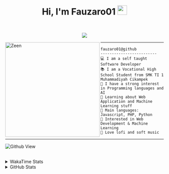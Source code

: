 <h1 align="center">
Hi, I'm Fauzaro01
  <img src="https://media.giphy.com/media/hvRJCLFzcasrR4ia7z/giphy.gif" width="30"></h1>
<br/>

<p align="center">
  <a href="https://github.com/DenverCoder1/readme-typing-svg">
    <img src="https://readme-typing-svg.herokuapp.com?lines=Chill%20and%20Coding;Full+Stack+Web+Developer;Student;Software%20Develover;Always%20learning%20new%20things&center=true&width=380&height=45">
  </a>
</p>

<img align="left" src="https://media.tenor.com/pNQi8B0fo1UAAAAi/gura-dance.gif" alt="Zeen" width="300" height="300" />
<hr>

```
fauzaro01@github
-------------------------
💻 I am a self taught Software Developer
📚 I am a Vocational High School Student from SMK TI 1 Muhammadiyah Cikampek
📝 I have a strong interest in Programming languages and AI
🌱 Learning about Web Application and Machine Learning stuff
🌟 Main languages: Javascript, PHP, Python
🚩 Interested in Web Development & Machine Learning
🎵 Love lofi and soft music 
```

<hr>

![Github View](https://komarev.com/ghpvc/?username=fauzaro01&style=flat-square)
<br><br>
<details>
  <summary>
     WakaTime Stats
  </summary>
  <br>
  <!--START_SECTION:waka-->

```txt
From: 10 September 2021 - To: 12 November 2024

Total Time: 621 hrs 34 mins

JavaScript          189 hrs 36 mins ███████▓░░░░░░░░░░░░░░░░░   30.50 %
PHP                 113 hrs 32 mins ████▓░░░░░░░░░░░░░░░░░░░░   18.27 %
HTML                56 hrs 57 mins  ██▒░░░░░░░░░░░░░░░░░░░░░░   09.16 %
EJS                 56 hrs 49 mins  ██▒░░░░░░░░░░░░░░░░░░░░░░   09.14 %
Blade Template      51 hrs 35 mins  ██░░░░░░░░░░░░░░░░░░░░░░░   08.30 %
Java                41 hrs 50 mins  █▓░░░░░░░░░░░░░░░░░░░░░░░   06.73 %
JSON                28 hrs 5 mins   █░░░░░░░░░░░░░░░░░░░░░░░░   04.52 %
CSS                 25 hrs 51 mins  █░░░░░░░░░░░░░░░░░░░░░░░░   04.16 %
Python              13 hrs 26 mins  ▓░░░░░░░░░░░░░░░░░░░░░░░░   02.16 %
Other               5 hrs 42 mins   ▒░░░░░░░░░░░░░░░░░░░░░░░░   00.92 %
```

<!--END_SECTION:waka-->
</details>
<details>
  <summary>
    GitHub Stats
  </summary>
  <br>
  <div align="center">
    <img src="https://github-readme-stats.vercel.app/api?username=Fauzaro01&show_icons=true&theme=algolia" alt="Fauzaro01's GitHub Stats" style="margin: 20px;" />
    <img src="https://github-readme-streak-stats.herokuapp.com/?user=Fauzaro01&theme=algolia" alt="Fauzaro01's GitHub Streak" style="margin: 20px;" />
  </div>

  <div align="center">
    <img src="https://github-readme-stats.vercel.app/api?username=Fauzaro01&show_icons=true&locale=en&count_private=true&hide_rank=true&custom_title=My%20GitHub%20Stats&disable_animations=true&theme=algolia" alt="Fauzaro01's Stars" style="margin: 20px;" />
    <img src="https://github-readme-stats.vercel.app/api/top-langs/?username=Fauzaro01&langs_count=8&theme=algolia&layout=compact" alt="Top Languages" style="margin: 20px;" />
  </div>
</details>
